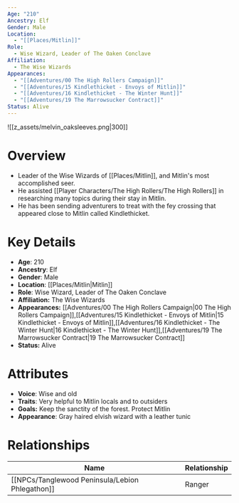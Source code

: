 ```yaml
---
Age: "210"
Ancestry: Elf
Gender: Male
Location:
  - "[[Places/Mitlin]]"
Role:
  - Wise Wizard, Leader of The Oaken Conclave
Affiliation:
  - The Wise Wizards
Appearances:
  - "[[Adventures/00 The High Rollers Campaign]]"
  - "[[Adventures/15 Kindlethicket - Envoys of Mitlin]]"
  - "[[Adventures/16 Kindlethicket - The Winter Hunt]]"
  - "[[Adventures/19 The Marrowsucker Contract]]"
Status: Alive
---
```

![[z_assets/melvin_oaksleeves.png|300]]

# Overview
- Leader of the Wise Wizards of [[Places/Mitlin]], and Mitlin's most accomplished seer.
- He assisted [[Player Characters/The High Rollers/The High Rollers]] in researching many topics during their stay in Mitlin.
- He has been sending adventurers to treat with the fey crossing that appeared close to Mitlin called Kindlethicket.

# Key Details
- **Age**: 210
- **Ancestry**: Elf
- **Gender**: Male
- **Location**: [[Places/Mitlin\|Mitlin]]
- **Role**: Wise Wizard, Leader of The Oaken Conclave
- **Affiliation:** The Wise Wizards
- **Appearances:** [[Adventures/00 The High Rollers Campaign\|00 The High Rollers Campaign]],[[Adventures/15 Kindlethicket - Envoys of Mitlin\|15 Kindlethicket - Envoys of Mitlin]],[[Adventures/16 Kindlethicket - The Winter Hunt\|16 Kindlethicket - The Winter Hunt]],[[Adventures/19 The Marrowsucker Contract\|19 The Marrowsucker Contract]]
- **Status:** Alive

# Attributes
- **Voice**: Wise and old
- **Traits**: Very helpful to Mitlin locals and to outsiders
- **Goals:** Keep the sanctity of the forest. Protect Mitlin
- **Appearance**: Gray haired elvish wizard with a leather tunic 

# Relationships

| Name                  | Relationship |
| --------------------- | ------------ |
| [[NPCs/Tanglewood Peninsula/Lebion Phlegathon]] | Ranger       |

